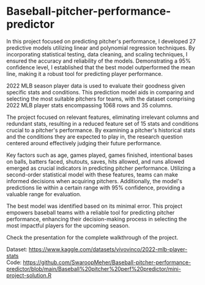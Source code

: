 # Baseball-pitcher-performance-predictor

In this project focused on predicting pitcher's performance, I developed 27 predictive models utilizing linear and polynomial regression techniques. By incorporating statistical testing, data cleaning, and scaling techniques, I ensured the accuracy and reliability of the models. Demonstrating a 95% confidence level, I established that the best model outperformed the mean line, making it a robust tool for predicting player performance.

2022 MLB season player data is used to evaluate their goodness given specific stats and conditions. This prediction model aids in comparing and selecting the most suitable pitchers for teams, with the dataset comprising 2022 MLB player stats encompassing 1068 rows and 35 columns.

The project focused on relevant features, eliminating irrelevant columns and redundant stats, resulting in a reduced feature set of 15 stats and conditions crucial to a pitcher's performance. By examining a pitcher's historical stats and the conditions they are expected to play in, the research question centered around effectively judging their future performance.

Key factors such as age, games played, games finished, intentional bases on balls, batters faced, shutouts, saves, hits allowed, and runs allowed emerged as crucial indicators in predicting pitcher performance. Utilizing a second-order statistical model with these features, teams can make informed decisions when acquiring pitchers. Additionally, the model's predictions lie within a certain range with 95% confidence, providing a valuable range for evaluation.

The best model was identified based on its minimal error. This project empowers baseball teams with a reliable tool for predicting pitcher performance, enhancing their decision-making process in selecting the most impactful players for the upcoming season.

Check the presentation for the complete walkthrough of the project.

Dataset: https://www.kaggle.com/datasets/vivovinco/2022-mlb-player-stats </br>
Code: https://github.com/SwaroopMeher/Baseball-pitcher-performance-predictor/blob/main/Baseball%20pitcher%20perf%20predictor/mini-project-solution.R
